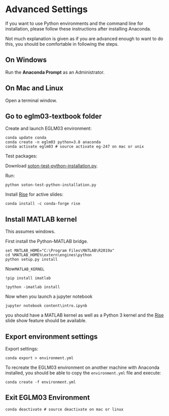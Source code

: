 # Advanced Settings

If you want to use Python environments and the command line for installation, please follow these instructions after installing Anaconda.

Not much explanation is given as if you are advanced enough to want to do this, you should be comfortable in following the steps.

## On Windows

Run the **Anaconda Prompt** as an Administrator.

## On Mac and Linux

Open a terminal window.

## Go to eglm03-textbook folder

Create and launch EGLM03 environment:

```shell
conda update conda
conda create -n eglm03 python=3.8 anaconda
conda activate eglm03 # source activate eg-247 on mac or unix
```

Test packages:

Download [soton-test-python-installation.py](https://fangohr.github.io/blog/code/python/soton-test-python-installation.py).

Run:

```shell
python soton-test-python-installation.py
```

Install [Rise](https://damianavila.github.io/RISE/index.html) for active slides:

```shell
conda install -c conda-forge rise
```



## Install MATLAB kernel

This assumes windows.

First install the Python-MATLAB bridge.

```shell
set MATLAB_HOME="C:\Program Files\MATLAB\R2019a"
cd %MATLAB_HOME%\extern\engines\python
python setup.py install
```
Now`MATLAB_KERNEL`

```shell
!pip install imatlab

!python -imatlab install
```

Now when you launch a jupyter notebook

```shell
jupyter notebook content\intro.ipynb
```

you should have a MATLAB kernel as well as a Python 3 kernel and the [Rise](https://damianavila.github.io/RISE/index.html) slide show feature should be available.


## Export environment settings

Export settings:

```shell
conda export > environment.yml
```

To recreate the EGLM03 environment on another machine with Anaconda installed, you
should be able to copy the `environment.yml` file and execute:

```shell
conda create -f environment.yml
```

## Exit EGLM03 Environment

```shell
conda deactivate # source deactivate on mac or linux
```

